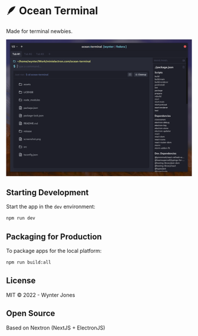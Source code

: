 # 🪶 Ocean Terminal

Made for terminal newbies.

<img src="/screenshot-v0.0.3.png" alt="Ocean Terminal" />

## Starting Development

Start the app in the `dev` environment:

```bash
npm run dev
```

## Packaging for Production

To package apps for the local platform:

```bash
npm run build:all
```

## License

MIT © 2022 - Wynter Jones

## Open Source

Based on Nextron (NextJS + ElectronJS)
